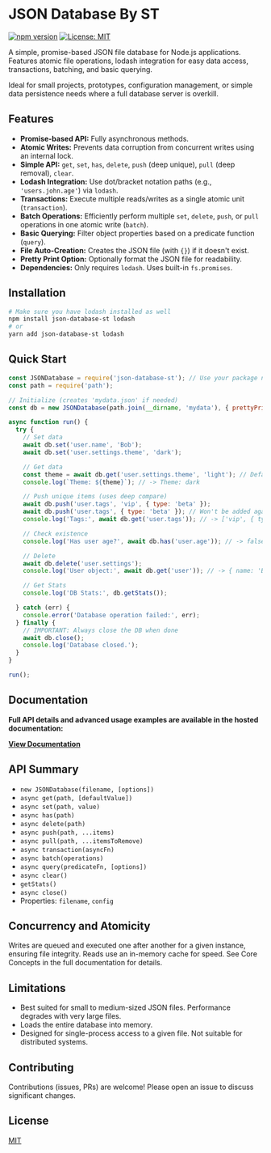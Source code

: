 # JSON Database By ST

[![npm version](https://badge.fury.io/js/json-database-st.svg)](https://badge.fury.io/js/json-database-st) 
[![License: MIT](https://img.shields.io/badge/License-MIT-yellow.svg)](https://opensource.org/licenses/MIT)

A simple, promise-based JSON file database for Node.js applications. Features atomic file operations, lodash integration for easy data access, transactions, batching, and basic querying.

Ideal for small projects, prototypes, configuration management, or simple data persistence needs where a full database server is overkill.

## Features

*   **Promise-based API:** Fully asynchronous methods.
*   **Atomic Writes:** Prevents data corruption from concurrent writes using an internal lock.
*   **Simple API:** `get`, `set`, `has`, `delete`, `push` (deep unique), `pull` (deep removal), `clear`.
*   **Lodash Integration:** Use dot/bracket notation paths (e.g., `'users.john.age'`) via `lodash`.
*   **Transactions:** Execute multiple reads/writes as a single atomic unit (`transaction`).
*   **Batch Operations:** Efficiently perform multiple `set`, `delete`, `push`, or `pull` operations in one atomic write (`batch`).
*   **Basic Querying:** Filter object properties based on a predicate function (`query`).
*   **File Auto-Creation:** Creates the JSON file (with `{}`) if it doesn't exist.
*   **Pretty Print Option:** Optionally format the JSON file for readability.
*   **Dependencies:** Only requires `lodash`. Uses built-in `fs.promises`.

## Installation

```bash
# Make sure you have lodash installed as well
npm install json-database-st lodash
# or
yarn add json-database-st lodash
```


## Quick Start

```javascript
const JSONDatabase = require('json-database-st'); // Use your package name
const path = require('path');

// Initialize (creates 'mydata.json' if needed)
const db = new JSONDatabase(path.join(__dirname, 'mydata'), { prettyPrint: true });

async function run() {
  try {
    // Set data
    await db.set('user.name', 'Bob');
    await db.set('user.settings.theme', 'dark');

    // Get data
    const theme = await db.get('user.settings.theme', 'light'); // Default value
    console.log(`Theme: ${theme}`); // -> Theme: dark

    // Push unique items (uses deep compare)
    await db.push('user.tags', 'vip', { type: 'beta' });
    await db.push('user.tags', { type: 'beta' }); // Won't be added again
    console.log('Tags:', await db.get('user.tags')); // -> ['vip', { type: 'beta' }]

    // Check existence
    console.log('Has user age?', await db.has('user.age')); // -> false

    // Delete
    await db.delete('user.settings');
    console.log('User object:', await db.get('user')); // -> { name: 'Bob', tags: [...] }

    // Get Stats
    console.log('DB Stats:', db.getStats());

  } catch (err) {
    console.error('Database operation failed:', err);
  } finally {
    // IMPORTANT: Always close the DB when done
    await db.close();
    console.log('Database closed.');
  }
}

run();
```

## Documentation

**Full API details and advanced usage examples are available in the hosted documentation:**

**[View Documentation](https://sethunthunder111.github.io/json-database-st/)**

## API Summary

*   `new JSONDatabase(filename, [options])`
*   `async get(path, [defaultValue])`
*   `async set(path, value)`
*   `async has(path)`
*   `async delete(path)`
*   `async push(path, ...items)`
*   `async pull(path, ...itemsToRemove)`
*   `async transaction(asyncFn)`
*   `async batch(operations)`
*   `async query(predicateFn, [options])`
*   `async clear()`
*   `getStats()`
*   `async close()`
*   Properties: `filename`, `config`

## Concurrency and Atomicity

Writes are queued and executed one after another for a given instance, ensuring file integrity. Reads use an in-memory cache for speed. See Core Concepts in the full documentation for details.

## Limitations

*   Best suited for small to medium-sized JSON files. Performance degrades with very large files.
*   Loads the entire database into memory.
*   Designed for single-process access to a given file. Not suitable for distributed systems.

## Contributing

Contributions (issues, PRs) are welcome! Please open an issue to discuss significant changes.

## License

[MIT](LICENSE)